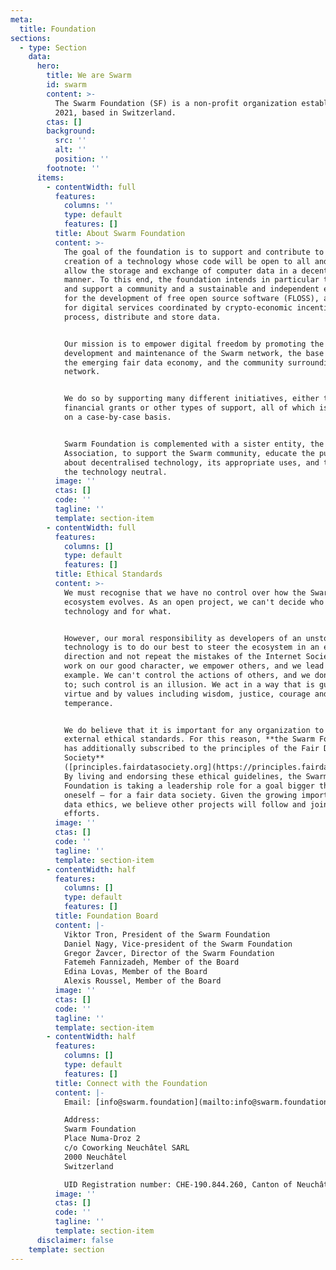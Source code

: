 ```yaml
---
meta:
  title: Foundation
sections:
  - type: Section
    data:
      hero:
        title: We are Swarm
        id: swarm
        content: >-
          The Swarm Foundation (SF) is a non-profit organization established in
          2021, based in Switzerland.
        ctas: []
        background:
          src: ''
          alt: ''
          position: ''
        footnote: ''
      items:
        - contentWidth: full
          features:
            columns: ''
            type: default
            features: []
          title: About Swarm Foundation
          content: >-
            The goal of the foundation is to support and contribute to the
            creation of a technology whose code will be open to all and will
            allow the storage and exchange of computer data in a decentralised
            manner. To this end, the foundation intends in particular to promote
            and support a community and a sustainable and independent ecosystem
            for the development of free open source software (FLOSS), allowing
            for digital services coordinated by crypto-economic incentives that
            process, distribute and store data.


            Our mission is to empower digital freedom by promoting the
            development and maintenance of the Swarm network, the base layer of
            the emerging fair data economy, and the community surrounding this
            network.


            We do so by supporting many different initiatives, either through
            financial grants or other types of support, all of which is assessed
            on a case-by-case basis.


            Swarm Foundation is complemented with a sister entity, the Swarm
            Association, to support the Swarm community, educate the public
            about decentralised technology, its appropriate uses, and to keep
            the technology neutral.
          image: ''
          ctas: []
          code: ''
          tagline: ''
          template: section-item
        - contentWidth: full
          features:
            columns: []
            type: default
            features: []
          title: Ethical Standards
          content: >-
            We must recognise that we have no control over how the Swarm
            ecosystem evolves. As an open project, we can't decide who uses this
            technology and for what.


            However, our moral responsibility as developers of an unstoppable
            technology is to do our best to steer the ecosystem in an ethical
            direction and not repeat the mistakes of the Internet Society. We
            work on our good character, we empower others, and we lead by
            example. We can't control the actions of others, and we don't want
            to; such control is an illusion. We act in a way that is guided by
            virtue and by values including wisdom, justice, courage and
            temperance.


            We do believe that it is important for any organization to apply
            external ethical standards. For this reason, **the Swarm Foundation
            has additionally subscribed to the principles of the Fair Data
            Society**
            ([principles.fairdatasociety.org](https://principles.fairdatasociety.org)).
            By living and endorsing these ethical guidelines, the Swarm
            Foundation is taking a leadership role for a goal bigger than
            oneself – for a fair data society. Given the growing importance of
            data ethics, we believe other projects will follow and join our
            efforts.
          image: ''
          ctas: []
          code: ''
          tagline: ''
          template: section-item
        - contentWidth: half
          features:
            columns: []
            type: default
            features: []
          title: Foundation Board
          content: |-
            Viktor Tron, President of the Swarm Foundation
            Daniel Nagy, Vice-president of the Swarm Foundation
            Gregor Žavcer, Director of the Swarm Foundation
            Fatemeh Fannizadeh, Member of the Board
            Edina Lovas, Member of the Board
            Alexis Roussel, Member of the Board
          image: ''
          ctas: []
          code: ''
          tagline: ''
          template: section-item
        - contentWidth: half
          features:
            columns: []
            type: default
            features: []
          title: Connect with the Foundation
          content: |-
            Email: [info@swarm.foundation](mailto:info@swarm.foundation)

            Address:
            Swarm Foundation
            Place Numa-Droz 2
            c/o Coworking Neuchâtel SARL
            2000 Neuchâtel
            Switzerland

            UID Registration number: CHE-190.844.260, Canton of Neuchâtel
          image: ''
          ctas: []
          code: ''
          tagline: ''
          template: section-item
      disclaimer: false
    template: section
---
```


